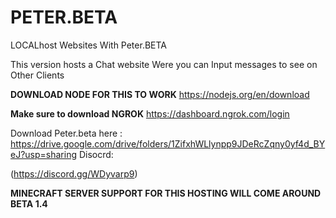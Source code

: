 # PETER.BETA

LOCALhost Websites With Peter.BETA

This version hosts a Chat website Were you can Input messages to see on Other Clients


**DOWNLOAD NODE FOR THIS TO WORK**
https://nodejs.org/en/download

**Make sure to download NGROK**
https://dashboard.ngrok.com/login

Download Peter.beta here : 
https://drive.google.com/drive/folders/1ZifxhWLlynpp9JDeRcZqny0yf4d_BYeJ?usp=sharing
Disocrd:

(https://discord.gg/WDyvarp9)

**MINECRAFT SERVER SUPPORT FOR THIS HOSTING WILL COME AROUND BETA 1.4**
